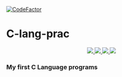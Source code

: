 [![CodeFactor](https://www.codefactor.io/repository/github/sapt-pal/c-lang-prac/badge)](https://www.codefactor.io/repository/github/sapt-pal/c-lang-prac)
# C-lang-prac

<p align="center">
  <a href="https://github.com/ryo-ma/github-profile-trophy/issues">
    <img src="https://img.shields.io/github/issues/Sapt-pal/C-lang-prac"/> 
  </a>
  <a href="https://github.com/ryo-ma/github-profile-trophy/network/members">
    <img src="https://img.shields.io/github/forks/Sapt-pal/C-lang-prac"/> 
  </a>  
  <a href="https://github.com/ryo-ma/github-profile-trophy/stargazers">
    <img src="https://img.shields.io/github/stars/Sapt-pal/C-lang-prac"/> 
  </a>
    <a href="https://github.com/ryo-ma/github-profile-trophy/LICENSE">
    <img src="https://img.shields.io/github/license/Sapt-pal/C-lang-prac"/> 
  </a>
</p>

### My first C Language programs
